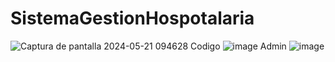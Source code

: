 # SistemaGestionHospotalaria
![Captura de pantalla 2024-05-21 094628](https://github.com/cesar050/SistemaGestionHospotalaria/assets/145623077/1d35f4fa-807a-45c7-af0c-f1d053e07460)
Codigo
![image](https://github.com/cesar050/SistemaGestionHospotalaria/assets/145623077/e84611ac-3098-4b28-9348-4ed8f925904d)
Admin
![image](https://github.com/cesar050/SistemaGestionHospotalaria/assets/145623077/e2d644cb-70b7-4bcf-b103-d3d8b7f4a492)

